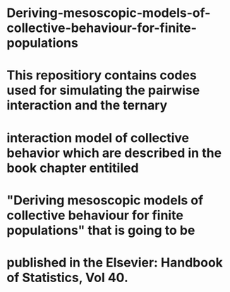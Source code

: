 # Deriving-mesoscopic-models-of-collective-behaviour-for-finite-populations
# This repositiory contains codes used for simulating the pairwise interaction and the ternary 
# interaction model of collective behavior which are described in the book chapter entitiled 
# "Deriving mesoscopic models of collective behaviour for finite populations" that is going to be
# published in the Elsevier: Handbook of Statistics, Vol 40. 
